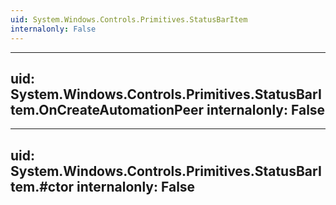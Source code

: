 ```yaml
---
uid: System.Windows.Controls.Primitives.StatusBarItem
internalonly: False
---
```


---
uid: System.Windows.Controls.Primitives.StatusBarItem.OnCreateAutomationPeer
internalonly: False
---

---
uid: System.Windows.Controls.Primitives.StatusBarItem.#ctor
internalonly: False
---
